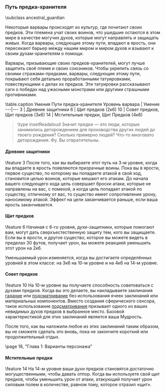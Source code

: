 ### Путь предка-хранителя
\subclass ancestral_guardian

Некоторые варвары происходят из культур, где почитают своих предков. Эти племена учат своих воинов, что ушедшие остаются в этом мире в качестве могучих духов, которые могут направлять и защищать живых. Когда варвары, следующие этому пути, впадают в ярость, они пересекают барьер между нашим миром и миром духов и взывают к своим духам-хранителям о помощи.

Варвары, призывающие своих предков-хранителей, могут лучше защитить своё племя и своих союзников. Чтобы укрепить связь со своими стражами-предками, варвары, следующие этому пути, покрывают себя детально проработанными татуировками, повествующими о делах их предков. Эти татуировки рассказывают саги о победах над ужасными монстрами или другими страшными противниками.

\table.caption Умения Пути предка-хранителя
Уровень варвара | Умение
---|---
3 | Древние защитники
6 | Щит предков (2к6)
10 | Совет предков, Щит предков (3к6)
14 | Мстительные предки, Щит Предков (4к6)

> \type insetReadaloud
> Значит предки — это люди, которые занимались деторождением для производства других людей до твоего рождения? Сколько примерно людей? Что-то многовато деторождения. Фу. Вы отвратительны.

#### Древние защитники
\feature 3
После того, как вы выбираете этот путь на 3-м уровне, когда вы впадаете в ярость появляются призрачные воины. Пока вы в ярости, первое существо, по которому вы попадаете атакой в свой ход, становится целью воинов, которые мешают его атакам. До начала вашего следующего хода цель совершает броски атаки, которые не направлены на вас, с помехой, а когда цель попадает атакой по существу, отличному от вас, то существо имеет сопротивление урону, наносимому атакой. Эффект на цели заканчивается раньше, если ваша ярость заканчивается.

#### Щит предков
\feature 6
Начиная с 6-го уровня, духи-защитники, которые помогают вам, могут дать сверхъестественную защиту тем, кого вы защищаете. Если вы в ярости, и другое существо, которое вы можете видеть в пределах 30 футов, получает урон, вы можете реакцией уменьшить этот урон на 2к6.

Уменьшаемый урон изменяется, когда вы достигаете определённых уровней в этом классе: на 3к6 на 10-м уровне и на 4к6 на 14-м уровне.

#### Совет предков
\feature 10
На 10-м уровне вы получаете способность советоваться с духами предков. Когда вы это делаете, вы накладываете заклинания [гадание](spell.augury) или [подсматривание](spell.clairvoyance) без использования ячеек заклинаний или материальных компонентов. Вместо создания сферического сенсора, такое использование [подсматривания](spell.clairvoyance) призывает одного из ваших невидимых духов предков в выбранное место. Базовой характеристикой для этих заклинаний является ваша Мудрость.

После того, как вы наложили любое из этих заклинаний таким образом, вы не сможете сделать это вновь, пока не закончите короткий или продолжительный отдых.

\page 16, "Глава 1: Варианты персонажа"
#### Мстительные предки
\feature 14
На 14-м уровне ваши духи предков становятся достаточно могущественными, чтобы давать отпор. Когда вы используете свой щит предков, чтобы уменьшить урон от атаки, атакующий получает урон силовым полем в количестве, равном тому, которое отразил «щит».
